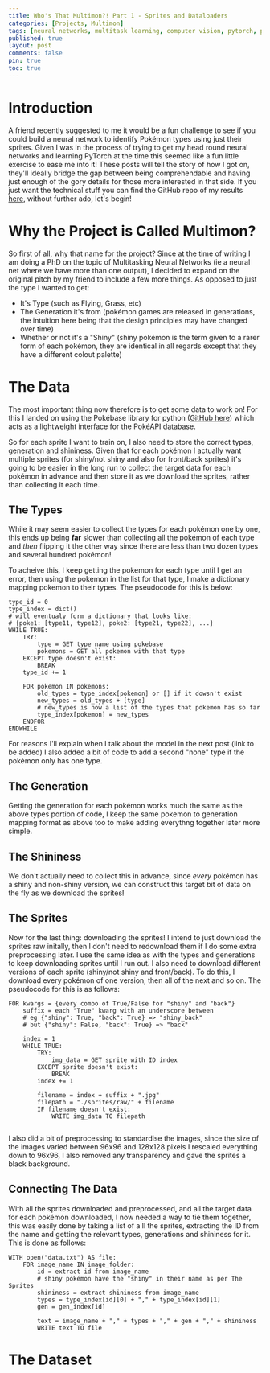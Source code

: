 ```yaml
---
title: Who's That Multimon?! Part 1 - Sprites and Dataloaders
categories: [Projects, Multimon]
tags: [neural networks, multitask learning, computer vision, pytorch, pokémon]
published: true
layout: post
comments: false
pin: true
toc: true
---
```


# Introduction
A friend recently suggested to me it would be a fun challenge to see if you could build a neural network to identify Pokémon types using just their sprites. Given I was in the process of trying to get my head round neural networks and learning PyTorch at the time this seemed like a fun little exercise to ease me into it! These posts will tell the story of how I got on, they'll ideally bridge the gap between being comprehendable and having just enough of the gory details for those more interested in that side. If you just want the technical stuff you can find the GitHub repo of my results [here](https://github.com/ImperialSquid/Multimon), without further ado, let's begin!

# Why the Project is Called Multimon?
So first of all, why that name for the project? Since at the time of writing I am doing a PhD on the topic of Multitasking Neural Networks (ie a neural net where we have more than one output), I decided to expand on the original pitch by my friend to include a few more things. As opposed to just the type I wanted to get: 
- It's Type (such as Flying, Grass, etc)
- The Generation it's from (pokémon games are released in generations, the intuition here being that the design principles may have changed over time)
- Whether or not it's a "Shiny" (shiny pokémon is the term given to a rarer form of each pokémon, they are identical in all regards except that they have a different colout palette)

# The Data
The most important thing now therefore is to get some data to work on! For this I landed on using the Pokébase library for python ([GitHub here](https://github.com/PokeAPI/pokebase)) which acts as a lightweight interface for the PokéAPI database.

So for each sprite I want to train on, I also need to store the correct types, generation and shininess. Given that for each pokémon I actually want multiple sprites (for shiny/not shiny and also for front/back sprites) it's going to be easier in the long run to collect the target data for each pokémon in advance and then store it as we download the sprites, rather than collecting it each time.

## The Types
While it may seem easier to collect the types for each pokémon one by one, this ends up being **far** slower than collecting all the pokémon of each type and *then* flipping it the other way since there are less than two dozen types and several hundred pokémon!

To acheive this, I keep getting the pokemon for each type until I get an error, then using the pokemon in the list for that type, I make a dictionary mapping pokemon to their types. The pseudocode for this is below:

```
type_id = 0
type_index = dict() 
# will eventualy form a dictionary that looks like: 
# {poke1: [type11, type12], poke2: [type21, type22], ...}
WHILE TRUE:
	TRY:
		type = GET type name using pokebase
		pokemons = GET all pokemon with that type
	EXCEPT type doesn't exist:
		BREAK
	type_id += 1
	
	FOR pokemon IN pokemons:
		old_types = type_index[pokemon] or [] if it dowsn't exist
		new_types = old_types + [type]
		# new_types is now a list of the types that pokemon has so far
		type_index[pokemon] = new_types
	ENDFOR
ENDWHILE
```

For reasons I'll explain when I talk about the model in the next post (link to be added) I also added a bit of code to add a second "none" type if the pokémon only has one type.

## The Generation
Getting the generation for each pokémon works much the same as the above types portion of code, I keep the same pokemon to generation mapping format as above too to make adding everythng together later more simple.

## The Shininess
We don't actually need to collect this in advance, since *every* pokémon has a shiny and non-shiny version, we can construct this target bit of data on the fly as we download the sprites!

## The Sprites
Now for the last thing: downloading the sprites! I intend to just download the sprites raw initally, then I don't need to redownload them if I do some extra preprocessing later. I use the same idea as with the types and generations to keep downloading sprites until I run out. I also need to download different versions of each sprite (shiny/not shiny and front/back). To do this, I download every pokémon of one version, then all of the next and so on. The pseudocode for this is as follows:

```
FOR kwargs = {every combo of True/False for "shiny" and "back"}
	suffix = each "True" kwarg with an underscore between
	# eg {"shiny": True, "back": True} => "shiny_back"
	# but {"shiny": False, "back": True} => "back"
	
	index = 1
	WHILE TRUE:
		TRY:
			img_data = GET sprite with ID index
		EXCEPT sprite doesn't exist:
			BREAK
		index += 1
		
		filename = index + suffix + ".jpg"
		filepath = "./sprites/raw/" + filename
		IF filename doesn't exist:
			WRITE img_data TO filepath
		
```

I also did a bit of preprocessing to standardise the images, since the size of the images varied between 96x96 and 128x128 pixels I rescaled everything down to 96x96, I also removed any transparency and gave the sprites a black background.

## Connecting The Data
With all the sprites downloaded and preprocessed, and all the target data for each pokémon downloaded, I now needed a way to tie them together, this was easily done by taking a list of a ll the sprites, extracting the ID from the name and getting the relevant types, generations and shininess for it. This is done as follows:

```
WITH open("data.txt") AS file:
	FOR image_name IN image_folder:
		id = extract id from image_name
		# shiny pokémon have the "shiny" in their name as per The Sprites
		shininess = extract shininess from image_name
		types = type_index[id][0] + "," + type_index[id][1]
		gen = gen_index[id]
		
		text = image_name + "," + types + "," + gen + "," + shininess
		WRITE text TO file
```

# The Dataset



